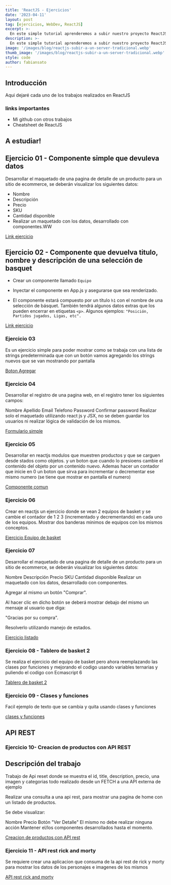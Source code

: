 ```yaml
---
title: 'ReactJS - Ejercicios'
date: '2023-04-11'
layout: post
tag: [ejercicios, WebDev, ReactJS]
excerpt: >-
  En este simple tutorial aprenderemos a subir nuestro proyecto ReactJS a un servidor compartido
description: >-
  En este simple tutorial aprenderemos a subir nuestro proyecto ReactJS a un servidor compartido
image: '/images/blog/reactjs-subir-a-un-server-tradicional.webp'
thumb_image: '/images/blog/reactjs-subir-a-un-server-tradicional.webp'
style: code
author: fabiansato
---
```


## Introducción
Aqui dejaré cada uno de los trabajos realizados en ReactJS

### links importantes
- Mi github con otros trabajos
- Cheatsheet de ReactJS


## A estudiar!


## Ejercicio 01 - Componente simple que devuleva datos

Desarrollar el maquetado de una pagina de detalle de un producto para un sitio de ecommerce, se deberán visualizar los siguientes datos:

- Nombre
- Descripción
- Precio
- SKU
- Cantidad disponible
- Realizar un maquetado con los datos, desarrollado con componentes.WW

[Link ejercicio](https://github.com/fabiansato/reactjs-ejercicio-01-componente "Componente simple que devuleva datos")

## Ejercicio 02 - Componente que devuelva titulo, nombre y descripción de una selección de basquet

- Crear un componente llamado `Equipo`

- Inyectar el componente en App.js y asegurarse que sea renderizado.

- El componente estará compuesto por un título `h1` con el nombre de una selección de básquet. También tendrá algunos datos extras que los pueden encerrar en etiquetas `<p>`. Algunos ejemplos: `"Posición, Partidos jugados, Ligas, etc".`


[Link ejercicio](https://github.com/fabiansato/reactjs-ejercicio-02-componente "Componente que devuelva titulo, nombre y descripción de una selección de basquet")



### Ejercicio 03

Es un ejercicio simple para poder mostrar como se trabaja con una lista de strings predeterminada que con un botón vamos agregando los strings nuevos que se van mostrando por pantalla

[Boton Agregar](https://github.com/fabiansato/reactjs-ejercicios/blob/main/src/Botonagregar.jsx "Boton Agregar")

### Ejercicio 04
Desarrollar el registro de una pagina web, en el registro tener los siguientes campos:

Nombre
Apellido
Email
Telefono
Password
Confirmar password
Realizar solo el maquetado 
utilizando react js y JSX, no se deben guardar los usuarios ni realizar lógica de validación de los mismos.

[Formulario simple](https://github.com/fabiansato/reactjs-ejercicio-03-componente- "Formulario simple")


### Ejercicio 05

Desarrollar en reactjs  modulos que muestren productos y que se carguen desde stados como objetos. y un boton que cuando lo presioens cambie el contenido del objeto por un contenido nuevo.
Ademas hacer un contador que inicie en 0 un boton que sirva para incrementar o decrementar ese mismo numero (se tiene que mostrar en pantalla el numero)



[Componente comun](https://github.com/fabiansato/reactjs-ejercicio-04-componente-productos "Componente comun")


### Ejercicio 06

Crear en reactjs un ejercicio donde se vean 2 equipos de basket y se cambie el contador de 1 2 3 (incrementado y decrementando) en cada uno de los equipos.
Mostrar dos banderas minimos de equipos con los mismos conceptos.

[Ejercicio Equipo de basket](https://github.com/fabiansato/reactjs-ejercicio-04-componente-productos "Ejercicio Equipo de basket")


### Ejercicio 07

Desarrollar el maquetado de una pagina de detalle de un producto para un sitio de ecommerce, se deberán visualizar los siguientes datos:

Nombre
Descripción
Precio
SKU
Cantidad disponible
Realizar un maquetado con los datos, desarrollado con componentes.

Agregar al mismo un botón "Comprar".

Al hacer clic en dicho botón se deberá mostrar debajo del mismo un mensaje al usuario que diga:

"Gracias por su compra".

Resolverlo utilizando manejo de estados.

[Ejercicio listado](https://github.com/fabiansato/reactjs-ejercicio-06-listado "Ejercicio listado")


### Ejercicio 08 - Tablero de basket 2

Se realiza el ejercicio del equipo de basket pero ahora reemplazando las clases por funciones y mejorando el codigo usando variables ternarias y puliendo el codigo con Ecmascript 6

[Tablero de basket 2](https://github.com/fabiansato/unidad5-desafio-equipo-basket2 "Tablero de basket 2")


### Ejercicio 09 - Clases y funciones

Facil ejemplo de texto que se cambia y quita usando clases y funciones

[clases y funciones](https://github.com/fabiansato/unidad5-ejemplo-clasesyfunciones "clases y funciones")


## API REST
### Ejercicio 10- Creacion de productos con API REST

## Descripción del trabajo
Trabajo de Api reset donde se muestra el id, title, description, precio, una imagen y categorias todo realizado desde un FETCH a una API externa de ejemplo


Realizar una consulta a una api rest, para mostrar una pagina de home con un listado de productos.

Se debe visualizar:

Nombre
Precio
Botón "Ver Detalle"
El mismo no debe realizar ninguna acción
Mantener el/los componentes desarrollados hasta el momento. 


[Creacion de productos con API rest](https://github.com/fabiansato/unidad6-tp-fabian- "Creacion de productos con API rest")


### Ejercicio 11 - API rest rick and morty


Se requiere crear una aplicacion que consuma de la api rest de rick y morty para mostrar los datos de los personajes e imagenes de los mismos

[API rest rick and morty](https://github.com/fabiansato/unidad6-desafio-rick-morty "PI rest rick and morty")


